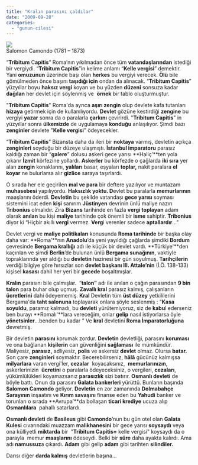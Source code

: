 ```yaml
---
title: "Kralın parasını çaldılar"
date: "2009-09-28"
categories: 
  - "gunun-cilesi"
---
```


![](/uploads/image/camondo.JPG)  
Salomon Camondo (1781 – 1873)  
  
“**Tribitum** C**apitis**” Roma’nın yıkılmadan önce tüm **vatandaşlarından** istediği bir vergiydi. “**Tribitum Capitis**”in kelime anlamı “**Kelle vergisi**” demektir. Yani **omuzunun** üzerinde başı olan **herkes** bu vergiyi verecek. **Ölü** bile gömülmeden önce başını **taşıdığı için** ondan da alınacak. “**Tribitum Capitis**” yüzyıllar boyu **haksız vergi** koyan ve bu yüzden **düzeni** sonsuza kadar **dağılan** her devlet için söylenmiş ve  **örnek** bir tablo oluşturmuştur.

"**Tribitum Capitis**" Roma'da ayrıca **aşırı zengin** olup devlete kafa tutanları **hizaya** getirmek için de kullanılıyordu. **Devlet** gözüne kestirdiği **zengine** bu vergiyi **yazar** sonra da o paralarla **çarkını** çevirirdi. "**Tribitum Capitis**" in yüzyıllar sonra **ülkemizde** de uygulamaya **konduğu** anlaşılıyor. Şimdi bazı **zenginler** devlete "**Kelle vergisi**" ödeyecekler.

“**Tribitum Capitis**” Bizansta daha da ileri bir **noktaya** varmış, devletin açıkça **zenginleri** soyduğu bir düzeye ulaşmıştı. **İstanbul imparatoru** parasız kaldığı zaman bir “**galere**” dolusu askeri gece yarısı **Haliç’**ten yola çıkarır **İzmit** körfezine yollardı. **Askerler** bu körfezde o çağlarda **iki sıra** yer alan **zengin** konaklarını, **yalıları** basar, eşyaları **toplar,** nakit paralara **el koyar** ne bulurlarsa alır **gizlice** saraya taşırlardı.

O sırada her ele geçirilen **mal ve para** bir deftere yazılıyor ve muntazam **muhasebesi** yapılıyordu. **Haksızlık yoktu. D**evlet bu paralarla **memurlarının** maaşlarını öderdi. **Devletin** bu şekilde vatandaşı **gece yarısı** soyması sistemini icat eden **kişi** sanırım **Jüstinyen** devrinin ünlü maliye nazırı **Tribonius** olmalıdır. Zira **Bizans** tarihinde en fazla **vergi toplayan** adam olarak **anılan** bu kişi **maliye** tarihinde çok önemli bir **isme** sahiptir. **Tribonius** diyor ki “Hiçbir akıllı **vergi** vermez. **Verg**i verenler sadece **aptallardır**…”

Devlet vergi ve **maliye politikaları** konusunda **Roma tarihinde** bir başka olay daha var: **Roma’**nın **Anadolu**’da yeni yayıldığı çağlarda şimdiki **Bordum** çevresinde **Bergama krallığı** adı ile küçük bir devlet vardı. **Türkiye'**den kaçırılan ve şimdi **Berlin**’de bulunan ünlü **Bergama sunağının**, vaktiyle topraklarında yer aldığı bu **devletin** hazinesi bir gün soyulmuş. **Tarihçilerin** verdiği bilgiye göre hırsızlar son **devlet başkanı III. Attale’nin** (İ.Ö. 138-133) kişisel **kasası** dahil her yeri bir **gecede** boşaltmışlar.

**Kralın** parasını bile çalmışlar.  “**talon”** adı ile anılan o çağın parasından **9 bin talon** para buhar olup uçmuş. **Zavallı kral** parasız kalmış, çalışanların **ücretlerini** dahi ödeyememiş. **Kral** Devletin tüm **üst düzey** yetkililerini Bergama'da **taht salonuna** toplayarak onlara şöyle seslenmiş : “**Kasa soyuldu**, paramız kalmadı, bu **devleti** yürütemiyoruz, siz de **kabu**l ederseniz ben burayı **Romalı'**lara vereceğim, onlar **gelip** nasıl istiyorlarsa öyle **yönetsinler**…benden bu kadar ” Ve **kral** devletini **Roma İmparatorluğuna** devretmiş.

Bir devletin **parasını** korumak zordur. **Devletin** devletliği, parasını **koruması** ve ona bağlanan **kişilerin** can güvenliğini **sağlaması** ile mümkündür. Maliyesiz, **parasız,** adliyesiz, **pol**i**s** ve askersiz **devlet** olmaz. Olursa **batar.** Son çare **zenginleri** soymaktır. Becerebilirseniz, **hâlâ** gücünüz kalmışsa **milyarlara** varan vergi'ler, **cezalar**  koyacaksınız,  **memurlarınızın**, askerlerinizin  **ücretini** o paralarla ödeyeceksiniz, o vergileri, **cezaları**, yükümlülükleri koyamazsanız **parasızlık** sizi batırır. **Osmanlı devleti** de böyle battı. Onun da parasını **Galata bankerleri** yürüttü. Bunların başında **Salomon Camondo** geliyor. **Devletin** en zor zamanında **Dolmabahçe Sarayının** inşaatını ve **Kırım savaşını** finanse eden bu **Yahudi** banker ve torunları o sırada **Avrupa’**da bollaşan **ticari krediye** ucuza alıp **Osmanlılara**  pahallı satarlardı.

**Osmanlı devleti** de **Basileus** gibi **Camondo**’nun bu gün otel olan **Galata Kulesi** cıvarındaki muazzam **malikhanesini** bir gece yarısı **soysaydı** veya ona külliyetli **miktarda** bir  "**Tribitum Capitis=** kelle vergisi" koysaydı da o parayla  memur **maaşlarını** ödeseydi. Belki bir **süre** daha ayakta kalırdı. Ama adı **namussuz**a çıkardı. **Adam** gibi gelip **adam** gibi tarihten **silindiler.**

Darısı diğer **darda kalmış** devletlerin başına…
